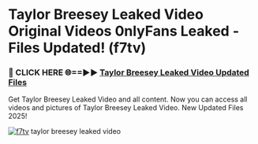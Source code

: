 # Taylor Breesey Leaked Video Original Videos 0nlyFans Leaked - Files Updated! (f7tv)

<h3>🔴 CLICK HERE 🌐==►► <a href="https://tinyurl.com/2jnfzry5" rel="nofollow">Taylor Breesey Leaked Video Updated Files</a></h3>

Get Taylor Breesey Leaked Video and all content. Now you can access all videos and pictures of Taylor Breesey Leaked Video. New Updated Files 2025!

[![f7tv](https://i.imgur.com/GyGTBgg.gif)](https://tinyurl.com/2jnfzry5)
taylor breesey leaked video